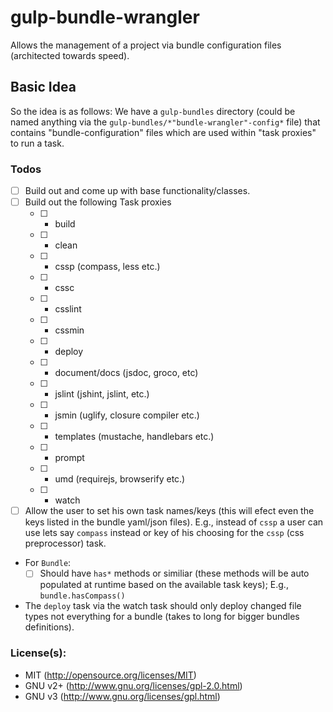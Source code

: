 gulp-bundle-wrangler
====================

Allows the management of a project via bundle configuration files (architected towards speed).

## Basic Idea
So the idea is as follows:
  We have a `gulp-bundles` directory (could be named anything via the `gulp-bundles/*"bundle-wrangler"-config*` file)
that contains "bundle-configuration" files which are used within "task proxies" to run a task.

### Todos

- [ ] Build out and come up with base functionality/classes.
- [ ] Build out the following Task proxies
	- [ ] - build
	- [ ] - clean
	- [ ] - cssp (compass, less etc.)
	- [ ] - cssc
	- [ ] - csslint
	- [ ] - cssmin
	- [ ] - deploy
	- [ ] - document/docs (jsdoc, groco, etc)
	- [ ] - jslint (jshint, jslint, etc.)
	- [ ] - jsmin (uglify, closure compiler etc.)
	- [ ] - templates (mustache, handlebars etc.)
	- [ ] - prompt 
	- [ ] - umd (requirejs, browserify etc.)
	- [ ] - watch
- [ ] Allow the user to set his own task names/keys (this will efect even the
 keys listed in the bundle yaml/json files).  E.g., instead of `cssp` a user can
  use lets say `compass` instead or key of his choosing for the `cssp` (css preprocessor) task.
- For `Bundle`:
	- [ ] Should have `has*` methods or similiar (these methods will be auto 
	populated at runtime based on the available task keys);  E.g., `bundle.hasCompass()`
- The `deploy` task via the watch task should only deploy changed file types not everything for a bundle (takes to long for bigger bundles definitions).

### License(s):
- MIT (http://opensource.org/licenses/MIT)
- GNU v2+ (http://www.gnu.org/licenses/gpl-2.0.html)
- GNU v3 (http://www.gnu.org/licenses/gpl.html)
